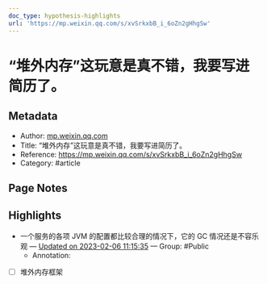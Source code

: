 ```yaml
---
doc_type: hypothesis-highlights
url: 'https://mp.weixin.qq.com/s/xvSrkxbB_i_6oZn2gHhgSw'
---
```


# “堆外内存”这玩意是真不错，我要写进简历了。

## Metadata
- Author: [mp.weixin.qq.com]()
- Title: “堆外内存”这玩意是真不错，我要写进简历了。
- Reference: https://mp.weixin.qq.com/s/xvSrkxbB_i_6oZn2gHhgSw
- Category: #article

## Page Notes
## Highlights
- 一个服务的各项 JVM 的配置都比较合理的情况下，它的 GC 情况还是不容乐观 — [Updated on 2023-02-06 11:15:35](https://hyp.is/hf5pdKXMEe2nXNuHZUFdUg/mp.weixin.qq.com/s/xvSrkxbB_i_6oZn2gHhgSw) — Group: #Public
    - Annotation: 
- [ ] 堆外内存框架


